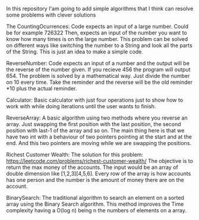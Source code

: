 In this repository I'am going to add simple algorithms that I think can resolve some problems with clever solutions

The CountingOcurrences:
Code expects an input of a large number. Could be for example 726322
Then, expects an input of the number you want to know how many times is on the large number. 
This problem can be solved on different ways like switching the number to a String and look all the parts of the String. This is just an idea to make a simple code. 

ReverseNumber:
Code expects an input of a number and the output will be the reverse of the number given. If you recieve 456 the program will output 654. The problem is solved by a mathematical way. Just divide the number on 10 every time. Take the reminder and the reverse will be the old reminder *10 plus the actual reminder. 

Calculator:
Basic calculator with just four operations just to show how to work with while doing iterations until the user wants to finish.

ReverseArray:
A basic algorithm using two methods where you reverse an array. Just swapping the first position with the last position, the second position with last-1 of the array and so on. The main thing here is that we have two int with a behaviour of two pointers pointing at the start and at the end. And this two pointers are moving while we are swapping the positions. 

Richest Customer Wealth:
The solution for this problem: https://leetcode.com/problems/richest-customer-wealth/
The objective is to return the max money of the accounts. The input would be an array of double dimension like [1,2,3][4,5,6].
Every row of the array is how accounts has one person and the number is the amount of money there are on the account. 

BinarySearch:
The traditional algorithm to search an element on a sorted array using the Binary Search algorithm. This method improves the Time complexity having a O(log n) being n the numbers of elements on a array. 